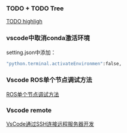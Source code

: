 ### TODO + TODO Tree

[TODO highligh](https://blog.csdn.net/weixin_42268975/article/details/106021808)

### vscode中取消conda激活环境

setting.json中添加：

```bash
"python.terminal.activateEnvironmen":false,
```

### Vscode ROS单个节点调试方法

[ROS单个节点调试方法](https://blog.csdn.net/weixin_42098782/article/details/109265910?spm=1001.2101.3001.6661.1&utm_medium=distribute.pc_relevant_t0.none-task-blog-2%7Edefault%7ECTRLIST%7Edefault-1-109265910-blog-123603717.pc_relevant_multi_platform_whitelistv1&depth_1-utm_source=distribute.pc_relevant_t0.none-task-blog-2%7Edefault%7ECTRLIST%7Edefault-1-109265910-blog-123603717.pc_relevant_multi_platform_whitelistv1)

### Vscode remote

[VsCode通过SSH连接远程服务器开发](https://www.cnblogs.com/chnmig/p/12160248.html)
